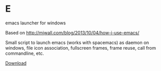 # E
emacs launcher for windows

Based on http://mjwall.com/blog/2013/10/04/how-i-use-emacs/

Small script to launch emacs (works with spacemacs) as daemon on windows, file icon association, fullscreen frames, frame reuse, call from commandline, etc.

[Download](https://github.com/orlandow/E/releases)
